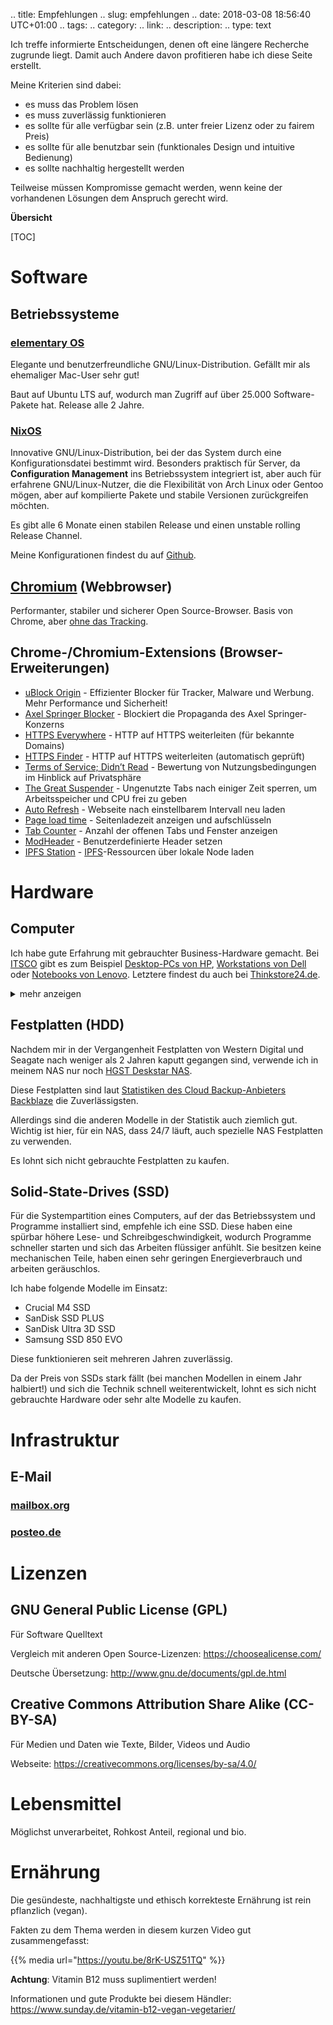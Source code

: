 .. title: Empfehlungen
.. slug: empfehlungen
.. date: 2018-03-08 18:56:40 UTC+01:00
.. tags:
.. category:
.. link:
.. description:
.. type: text

Ich treffe informierte Entscheidungen, denen oft eine längere Recherche zugrunde liegt. Damit auch Andere davon profitieren habe ich diese Seite erstellt.

Meine Kriterien sind dabei:

- es muss das Problem lösen
- es muss zuverlässig funktionieren
- es sollte für alle verfügbar sein (z.B. unter freier Lizenz oder zu fairem Preis)
- es sollte für alle benutzbar sein (funktionales Design und intuitive Bedienung)
- es sollte nachhaltig hergestellt werden

Teilweise müssen Kompromisse gemacht werden, wenn keine der vorhandenen Lösungen dem Anspruch gerecht wird.

**Übersicht**

[TOC]

# Software

## Betriebssysteme

### [elementary OS](https://elementary.io/)

Elegante und benutzerfreundliche GNU/Linux-Distribution. Gefällt mir als ehemaliger Mac-User sehr gut!

Baut auf Ubuntu LTS auf, wodurch man Zugriff auf über 25.000 Software-Pakete hat. Release alle 2 Jahre.

### [NixOS](https://nixos.org/)

Innovative GNU/Linux-Distribution, bei der das System durch eine Konfigurationsdatei bestimmt wird. Besonders praktisch für Server, da **Configuration Management** ins Betriebssystem integriert ist, aber auch für erfahrene GNU/Linux-Nutzer, die die Flexibilität von Arch Linux oder Gentoo mögen, aber auf kompilierte Pakete und stabile Versionen zurückgreifen möchten.

Es gibt alle 6 Monate einen stabilen Release und einen unstable rolling Release Channel.

Meine Konfigurationen findest du auf [Github](https://github.com/davidak/nixos-config).

## [Chromium](https://www.chromium.org/Home) (Webbrowser)

Performanter, stabiler und sicherer Open Source-Browser. Basis von Chrome, aber [ohne das Tracking](https://de.wikipedia.org/wiki/Chromium_(Browser)#Unterschiede_zu_Google_Chrome).

## Chrome-/Chromium-Extensions (Browser-Erweiterungen)

- [uBlock Origin](https://chrome.google.com/webstore/detail/ublock-origin/cjpalhdlnbpafiamejdnhcphjbkeiagm) - Effizienter Blocker für Tracker, Malware und Werbung. Mehr Performance und Sicherheit!
- [Axel Springer Blocker](https://chrome.google.com/webstore/detail/axel-springer-blocker-asb/cbnipbdpgcncaghphljjicfgmkonflee) - Blockiert die Propaganda des Axel Springer-Konzerns
- [HTTPS Everywhere](https://chrome.google.com/webstore/detail/https-everywhere/gcbommkclmclpchllfjekcdonpmejbdp) - HTTP auf HTTPS weiterleiten (für bekannte Domains)
- [HTTPS Finder](https://chrome.google.com/webstore/detail/https-finder/fmbbgedgoimcifgdghmifpnpcfaioena) - HTTP auf HTTPS weiterleiten (automatisch geprüft)
- [Terms of Service; Didn’t Read](https://chrome.google.com/webstore/detail/hjdoplcnndgiblooccencgcggcoihigg) - Bewertung von Nutzungsbedingungen im Hinblick auf Privatsphäre
- [The Great Suspender](https://chrome.google.com/webstore/detail/the-great-suspender/klbibkeccnjlkjkiokjodocebajanakg) - Ungenutzte Tabs nach einiger Zeit sperren, um Arbeitsspeicher und CPU frei zu geben
- [Auto Refresh](https://chrome.google.com/webstore/detail/auto-refresh/ifooldnmmcmlbdennkpdnlnbgbmfalko) - Webseite nach einstellbarem Intervall neu laden
- [Page load time](https://chrome.google.com/webstore/detail/page-load-time/fploionmjgeclbkemipmkogoaohcdbig) - Seitenladezeit anzeigen und aufschlüsseln
- [Tab Counter](https://chrome.google.com/webstore/detail/tab-counter/feeoiklfggbaibpdhkkngbpkppdmcjal) - Anzahl der offenen Tabs und Fenster anzeigen
- [ModHeader](https://chrome.google.com/webstore/detail/modheader/idgpnmonknjnojddfkpgkljpfnnfcklj) - Benutzerdefinierte Header setzen
- [IPFS Station](https://chrome.google.com/webstore/detail/ipfs-station/kckhgoigikkadogfdiojcblegfhdnjei) - [IPFS](https://ipfs.io/)-Ressourcen über lokale Node laden

# Hardware

## Computer

Ich habe gute Erfahrung mit gebrauchter Business-Hardware gemacht. Bei [ITSCO](https://www.itsco.de/) gibt es zum Beispiel [Desktop-PCs von HP](https://www.itsco.de/computer/hp-compaq-pcs), [Workstations von Dell](https://www.itsco.de/workstation/dell-workstation) oder [Notebooks von Lenovo](https://www.itsco.de/notebooks/lenovo-laptops). Letztere findest du auch bei [Thinkstore24.de](https://www.thinkstore24.de/laptops/?p=1&o=1&n=12&s=8).

<details>
<summary>mehr anzeigen</summary>
<p>
**Pro**

- sehr günstiger Preis im Vergleich zu neuer Hardware
- zuverlässig und langlebig im Gegensatz zu Consumer-Hardware

**Contra**

- nicht die aktuellste Technik
- eventuell Gebrauchsspuren
- eventuell fehlen Komponenten wie Festplatte. steht aber dabei und kann problemlos separat gekauft werden
- keine Garantie
</p>
</details>

## Festplatten (HDD)

Nachdem mir in der Vergangenheit Festplatten von Western Digital und Seagate nach weniger als 2 Jahren kaputt gegangen sind, verwende ich in meinem NAS nur noch [HGST Deskstar NAS](https://www.hgst.com/products/hard-drives/nas-desktop-drive-kit).

Diese Festplatten sind laut [Statistiken des Cloud Backup-Anbieters Backblaze](https://www.backblaze.com/b2/hard-drive-test-data.html) die Zuverlässigsten.

Allerdings sind die anderen Modelle in der Statistik auch ziemlich gut. Wichtig ist hier, für ein NAS, dass 24/7 läuft, auch spezielle NAS Festplatten zu verwenden.

Es lohnt sich nicht gebrauchte Festplatten zu kaufen.

## Solid-State-Drives (SSD)

Für die Systempartition eines Computers, auf der das Betriebssystem und Programme installiert sind, empfehle ich eine SSD. Diese haben eine spürbar höhere Lese- und Schreibgeschwindigkeit, wodurch Programme schneller starten und sich das Arbeiten flüssiger anfühlt. Sie besitzen keine mechanischen Teile, haben einen sehr geringen Energieverbrauch und arbeiten geräuschlos.

Ich habe folgende Modelle im Einsatz:

- Crucial M4 SSD
- SanDisk SSD PLUS
- SanDisk Ultra 3D SSD
- Samsung SSD 850 EVO

Diese funktionieren seit mehreren Jahren zuverlässig.

Da der Preis von SSDs stark fällt (bei manchen Modellen in einem Jahr halbiert!) und sich die Technik schnell weiterentwickelt, lohnt es sich nicht gebrauchte Hardware oder sehr alte Modelle zu kaufen.

# Infrastruktur

## E-Mail

### [mailbox.org](https://mailbox.org/)

### [posteo.de](https://posteo.de/)

# Lizenzen

## GNU General Public License (GPL)

Für Software Quelltext

Vergleich mit anderen Open Source-Lizenzen: <https://choosealicense.com/>

Deutsche Übersetzung: <http://www.gnu.de/documents/gpl.de.html>

## Creative Commons Attribution Share Alike (CC-BY-SA)

Für Medien und Daten wie Texte, Bilder, Videos und Audio

Webseite: <https://creativecommons.org/licenses/by-sa/4.0/>

# Lebensmittel

Möglichst unverarbeitet, Rohkost Anteil, regional und bio.

# Ernährung

Die gesündeste, nachhaltigste und ethisch korrekteste Ernährung ist rein pflanzlich (vegan).

Fakten zu dem Thema werden in diesem kurzen Video gut zusammengefasst:

{{% media url="https://youtu.be/8rK-USZ51TQ" %}}

**Achtung**: Vitamin B12 muss suplimentiert werden!

Informationen und gute Produkte bei diesem Händler: <https://www.sunday.de/vitamin-b12-vegan-vegetarier/>
